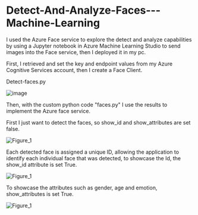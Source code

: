 # Detect-And-Analyze-Faces---Machine-Learning

I used the Azure Face service to explore the detect and analyze capabilities by using a Jupyter notebook in Azure Machine Learning Studio to send images into the Face service, then I deployed it in my pc. 

First, I retrieved and set the key and endpoint values from my Azure Cognitive Services account, then I create a Face Client. 


Detect-faces.py

![image](https://user-images.githubusercontent.com/86535567/128427063-0348fa13-79ee-4323-b0e5-d8723561b402.png)

Then, with the custom python code "faces.py" I use the results to implement the Azure face service. 

First I just want to detect the faces, so show_id and show_attributes are set false. 

![Figure_1](https://user-images.githubusercontent.com/86535567/128427887-e6744263-8fa2-4c38-bcef-14c6d59383ca.png)


Each detected face is assigned a unique ID, allowing the application to identify each individual face that was detected, to showcase the Id, the show_id attribute is set True. 

![Figure_1](https://user-images.githubusercontent.com/86535567/128428210-ce9360e1-b512-4624-9c35-adaca7639c93.png)

To showcase the attributes such as gender, age and emotion, show_attributes is set True. 

![Figure_1](https://user-images.githubusercontent.com/86535567/128428735-d11824ed-3b62-486e-9b77-6bb71037c1f3.png)
